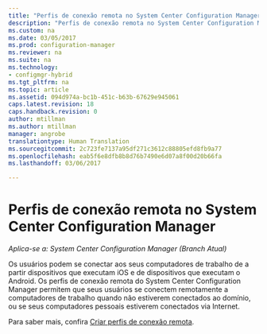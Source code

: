 ```yaml
---
title: "Perfis de conexão remota no System Center Configuration Manager | Microsoft Docs"
description: "Perfis de conexão remota no System Center Configuration Manager."
ms.custom: na
ms.date: 03/05/2017
ms.prod: configuration-manager
ms.reviewer: na
ms.suite: na
ms.technology:
- configmgr-hybrid
ms.tgt_pltfrm: na
ms.topic: article
ms.assetid: 094d974a-bc1b-451c-b63b-67629e945061
caps.latest.revision: 18
caps.handback.revision: 0
author: mtillman
ms.author: mtillman
manager: angrobe
translationtype: Human Translation
ms.sourcegitcommit: 2c723fe7137a95df271c3612c88805efd8fb9a77
ms.openlocfilehash: eab5f6e8dfb8b8d76b7490e6d07a8f00d20b66fa
ms.lasthandoff: 03/06/2017

---
```

# <a name="remote-connection-profiles-in-system-center-configuration-manager"></a>Perfis de conexão remota no System Center Configuration Manager

*Aplica-se a: System Center Configuration Manager (Branch Atual)*

Os usuários podem se conectar aos seus computadores de trabalho de a partir dispositivos que executam iOS e de dispositivos que executam o Android. Os perfis de conexão remota do System Center Configuration Manager permitem que seus usuários se conectem remotamente a computadores de trabalho quando não estiverem conectados ao domínio, ou se seus computadores pessoais estiverem conectados via Internet.

Para saber mais, confira [Criar perfis de conexão remota](../../compliance/deploy-use/create-remote-connection-profiles.md).

